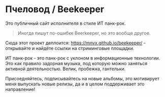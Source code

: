 # Пчеловод / Beekeeper

Это публичный сайт исполнителя в стиле ИТ панк-рок.

> Иногда пишут по-ошибке Beerkeeper, но это вообще другое.

Сюда этот проект деплоится: https://mnvx.github.io/beekeeper/ - открывайте и найдёте ссылки на стриминговые площадки.

ИТ панк-рок - это панк-рок с уклоном в информационные технологии. Это как правило задорная музыка, под которую можно заняться активной деятельностью. Велик, пробежка, гантельки.

Присоедняйтесь, подписывайтесь на новые альбомы, это мотивирует меня выпускать новые релизы, да и в целом поддерживает это направление!
